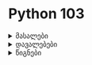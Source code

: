 # Python 103

<details>
    <summary>მასალები</summary>

- [Workshop 1](workshop_1.md)
- [Workshop 2](workshop_2.md)
  
</details>

<details>
    <summary>დავალებები</summary>

- [Quiz 1](https://forms.gle/QUx2xHFUpbUBpQ147)
- [Quiz 2](https://forms.gle/GYJ1fpEewZCERXkA8)
    - [Quiz 2.1](https://forms.gle/qu7v47cuA9SetjNPA)
- [Quiz 3](https://forms.gle/eQSeKVqahdUreadT8)
</details>

<details>
  <summary>წიგნები</summary> 

**Python**
- [Python Crash Course](https://b-ok.asia/book/4995914/5d84d3)
- [Automate the Boring Stuff with Python](https://b-ok.asia/book/5342891/c5ae7c)

**Django**
- [Django for Beginners](https://b-ok.asia/book/11235649/1e051e)
    
**Algorithms**
- [The Algorithm Design Manual (Skiena)](https://b-ok.asia/book/18874390/49fa12)
- [Introduction to Algorithms, Third Edition (Cormen)](https://b-ok.asia/book/5789454/679d14)
</details>

